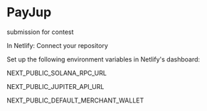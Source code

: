 # PayJup
submission for contest


In Netlify:
Connect your repository


Set up the following environment variables in Netlify's dashboard:


NEXT_PUBLIC_SOLANA_RPC_URL


NEXT_PUBLIC_JUPITER_API_URL


NEXT_PUBLIC_DEFAULT_MERCHANT_WALLET
